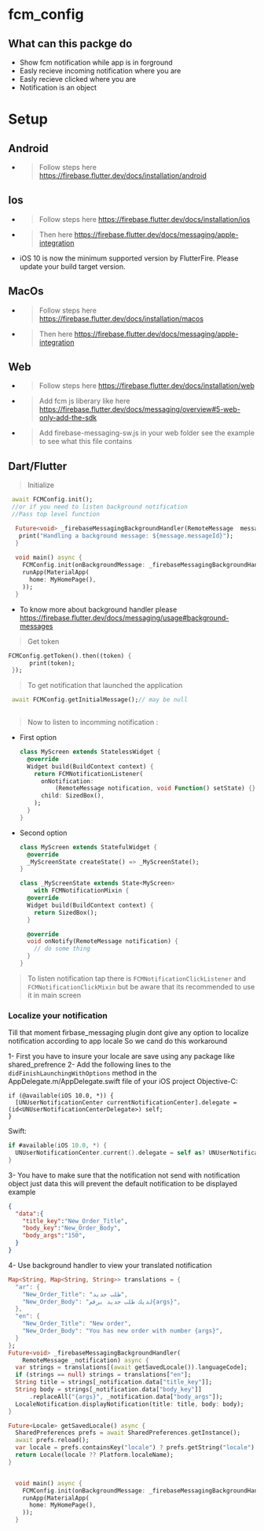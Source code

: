 # fcm_config
## What can this  packge do
- Show fcm notification while app is in forground
- Easly recieve incoming notification where you are
- Easly recieve clicked  where you are
- Notification is an object

# Setup
## Android
- > Follow steps here https://firebase.flutter.dev/docs/installation/android

## Ios
- > Follow steps here https://firebase.flutter.dev/docs/installation/ios
- > Then  here https://firebase.flutter.dev/docs/messaging/apple-integration
- iOS 10 is now the minimum supported version by FlutterFire. Please update your build target version.
  
## MacOs
- > Follow steps here https://firebase.flutter.dev/docs/installation/macos
- > Then  here https://firebase.flutter.dev/docs/messaging/apple-integration

## Web
- > Follow steps here https://firebase.flutter.dev/docs/installation/web
- > Add fcm js liberary like here https://firebase.flutter.dev/docs/messaging/overview#5-web-only-add-the-sdk
- > Add firebase-messaging-sw.js in your web folder see the example to see what this file contains

## Dart/Flutter

> Initialize
```dart
 await FCMConfig.init();
 //or if you need to listen background notification
 //Pass top level function

  Future<void> _firebaseMessagingBackgroundHandler(RemoteMessage  message) async {
   print("Handling a background message: ${message.messageId}");
  }
  
  void main() async {
    FCMConfig.init(onBackgroundMessage: _firebaseMessagingBackgroundHandler);
    runApp(MaterialApp(
      home: MyHomePage(),
    ));
  }
```
- To know more about background handler please https://firebase.flutter.dev/docs/messaging/usage#background-messages

> Get token
```dart
FCMConfig.getToken().then((token) {
      print(token);
 });
 ```
>To get notification that launched the application 
```dart
 await FCMConfig.getInitialMessage();// may be null
 
```

> Now to listen to incomming notification :
-  First option
   ```dart
   class MyScreen extends StatelessWidget {
     @override
     Widget build(BuildContext context) {
       return FCMNotificationListener(
         onNotification:
             (RemoteMessage notification, void Function() setState) {},
         child: SizedBox(),
       );
     }
   }
   ```
- Second option

   ```dart
   class MyScreen extends StatefulWidget {
     @override
     _MyScreenState createState() => _MyScreenState();
   }
   
   class _MyScreenState extends State<MyScreen>
       with FCMNotificationMixin {
     @override
     Widget build(BuildContext context) {
       return SizedBox();
     }
   
     @override
     void onNotify(RemoteMessage notification) {
       // do some thing
     }
   }
   
   ```

> To listen notification tap there is `FCMNotificationClickListener` and `FCMNotificationClickMixin` but be aware that its recommended to use it in main screen


### Localize your notification
Till that moment firbase_messaging plugin dont give any option to localize notification according to app locale
So we cand do this workaround

1- First you have to insure your locale are save using any package like shared_prefrence
2- Add the following lines to the `didFinishLaunchingWithOptions` method in the AppDelegate.m/AppDelegate.swift file of your iOS project
Objective-C:
```objc
if (@available(iOS 10.0, *)) {
  [UNUserNotificationCenter currentNotificationCenter].delegate = (id<UNUserNotificationCenterDelegate>) self;
}
```

Swift:
```swift
if #available(iOS 10.0, *) {
  UNUserNotificationCenter.current().delegate = self as? UNUserNotificationCenterDelegate
}
```

3- You have to make sure that the notification not send with notification object just data this will prevent the default notification to be displayed
example
```json
{
  "data":{
    "title_key":"New_Order_Title",
    "body_key":"New_Order_Body",
    "body_args":"150",
  }
}
```

4- Use background handler to view your translated notification

```dart
Map<String, Map<String, String>> translations = {
  "ar": {
    "New_Order_Title": "طلب جديد",
    "New_Order_Body": "لديك طلب جديد برقم{args}",
  },
  "en": {
    "New_Order_Title": "New order",
    "New_Order_Body": "You has new order with number {args}",
  }
};
Future<void> _firebaseMessagingBackgroundHandler(
    RemoteMessage _notification) async {
  var strings = translations[(await getSavedLocale()).languageCode];
  if (strings == null) strings = translations["en"];
  String title = strings[_notification.data["title_key"]];
  String body = strings[_notification.data["body_key"]]
      .replaceAll("{args}", _notification.data["body_args"]);
  LocaleNotification.displayNotification(title: title, body: body);
}

Future<Locale> getSavedLocale() async {
  SharedPreferences prefs = await SharedPreferences.getInstance();
  await prefs.reload();
  var locale = prefs.containsKey("locale") ? prefs.getString("locale") : null;
  return Locale(locale ?? Platform.localeName);
}


  void main() async {
    FCMConfig.init(onBackgroundMessage: _firebaseMessagingBackgroundHandler);
    runApp(MaterialApp(
      home: MyHomePage(),
    ));
  }
```